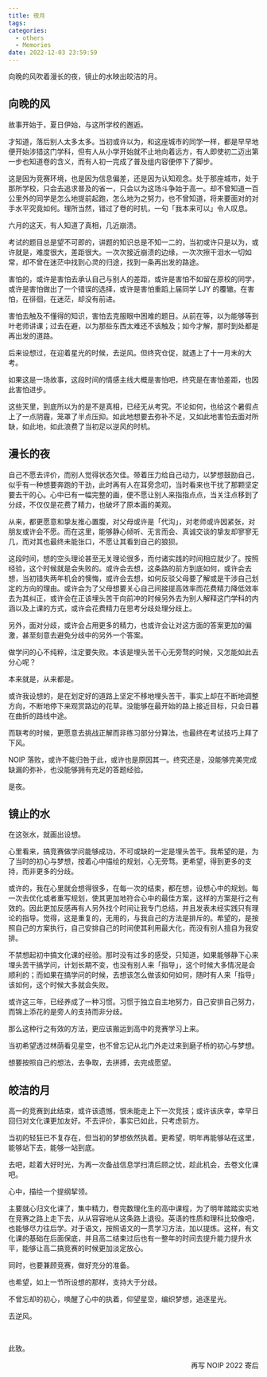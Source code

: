 ```yaml
---
title: 夜月
tags:
categories:
  - others
  - Memories
date: 2022-12-03 23:59:59
---
```



向晚的风吹着漫长的夜，镜止的水映出皎洁的月。

<!--more-->

## 向晚的风

故事开始于，夏日伊始，与这所学校的邂逅。

才知道，落后别人太多太多。当初或许以为，和这座城市的同学一样，都是早早地便开始涉猎这门学科，但有人从小学开始就不止地向着远方，有人即使初二迈出第一步也知道卷的含义，而有人初一完成了普及组内容便停下了脚步。

这是因为竞赛环境，也是因为信息偏差，还是因为认知观念。处于那座城市，处于那所学校，只会去追求普及的省一，只会以为这场斗争始于高一。却不曾知道一百公里外的同学是怎么地提前起跑，怎么地为之努力，也不曾知道，将来要面对的对手水平究竟如何。理所当然，错过了卷的时机，一句「我本来可以」令人叹息。

六月的这天，有人知道了真相，几近崩溃。

考试的题目总是望不可即的，讲题的知识总是不知一二的，当初或许只是以为，或许就是，难度很大，差距很大。一次次接近崩溃的边缘，一次次擦干泪水一切如常，却不曾在迷茫中找到心灵的归途，找到一条再出发的路途。

害怕的，或许是害怕去承认自己与别人的差距，或许是害怕不如留在原校的同学，或许是害怕做出了一个错误的选择，或许是害怕重蹈上届同学 LJY 的覆辙。在害怕，在徘徊，在迷茫，却没有前进。

害怕去触及不懂得的知识，害怕去克服眼中困难的题目。从前在等，以为能够等到叶老师讲课；过去在避，以为那些东西太难还不该触及；如今才解，那时到处都是再出发的道路。

后来设想过，在迎着星光的时候，去逆风。但终究仓促，就遇上了十一月末的大考。

如果这是一场故事，这段时间的情感主线大概是害怕吧，终究是在害怕差距，也因此害怕进步。

这些天里，到底所以为的是不是真相，已经无从考究。不论如何，也给这个暑假点上了一点阴霾，笼罩了半点压抑。如此地想要去弥补不足，又如此地害怕去面对所缺，如此地，如此浪费了当初足以逆风的时机。

## 漫长的夜

自己不愿去评价，而别人觉得状态欠佳。带着压力给自己动力，以梦想鼓励自己，似乎有一种想要奔跑的干劲，此时再有人在耳旁念叨，当时看来也干扰了那颗坚定要去干的心。心中已有一幅完整的画，便不愿让别人来指指点点，当关注点移到了分歧，不仅仅是花费了精力，也破坏了原本画的美观。

从来，都更愿意和挚友推心置腹，对父母或许是「代沟」，对老师或许因紧张，对朋友或许会不愿。而在这里，能够静心倾听、无言而会、真诚交谈的挚友却寥寥无几，而对其也最终未能张口，不愿让其看到自己的狼狈。

这段时间，想的空头理论甚至无关理论很多，而付诸实践的时间相应就少了。按照经验，这个时候就是会失败的。或许会去想，这条路的前方到底如何，或许会去想，当初错失两年机会的懊悔，或许会去想，如何反驳父母要了解或是干涉自己划定的方向的理由。或许会为了父母想要关心自己间接提高效率而花费精力降低效率去为其纠正，或许会在正该埋头苦干向前冲的时候另外去为别人解释这门学科的内涵以及上课的方式，或许会花费精力在思考分歧处理分歧上。

另外，面对分歧，或许会占用更多的精力，也或许会让对这方面的答案更加的偏激，甚至刻意去避免分歧中的另外一个答案。

做学问的心不纯粹，注定要失败。本该是埋头苦干心无旁骛的时候，又怎能如此去分心呢？

本来就是，从来都是。

或许我设想的，是在划定好的道路上坚定不移地埋头苦干，事实上却在不断地调整方向，不断地停下来观赏路边的花草。没能够在最开始的路上接近目标，只会日暮在曲折的路线中途。

而联考的时候，更愿意去挑战正解而非练习部分分算法，也最终在考试技巧上拜了下风。

NOIP 落败，或许不能归咎于此，或许也是原因其一。终究还是，没能够完美完成缺漏的弥补，也没能够拥有充足的答题经验。

是夜。

## 镜止的水

在这张水，就画出设想。

心里看来，搞竞赛做学问能够成功，不可或缺的一定是埋头苦干。我希望的是，为了当时的初心与梦想，按着心中描绘的规划，心无旁骛。更希望，得到更多的支持，而非更多的分歧。

或许的，我在心里就会想得很多，在每一次的结束，都在想，设想心中的规划。每一次去优化或者重写规划，使其更加地符合心中的最佳方案，这样的方案是行之有效的。因此更加反感再有人另外找个时间让我专门总结，并且发表未经实践只有理论的指导。觉得，这是重复的，无用的，与我自己的方法是排斥的。希望的，是按照自己的方案执行，自己安排自己的时间使其利用最大化，而没有别人擅自为我安排。

不禁想起初中搞文化课的经验。那时没有过多的感受，只知道，如果能够静下心来埋头苦干搞学问，计划长期不变，也没有别人来「指导」，这个时候大多情况是会顺利的；而如果在搞学问的时候，去想该怎么做该如何如何，随时有人来「指导」该如何，这个时候大多就会失败。

或许这三年，已经养成了一种习惯。习惯于独立自主地努力，自己安排自己努力，而锦上添花的是旁人的支持而非分歧。

那么这种行之有效的方法，更应该搬运到高中的竞赛学习上来。

当初希望透过林荫看见星空，也不曾忘记从北门外走过来到磨子桥的初心与梦想。

想要按照自己的想法，去争取，去拼搏，去完成愿望。

## 皎洁的月

高一的竞赛到此结束，或许该遗憾，恨未能走上下一次竞技；或许该庆幸，幸早日回归对文化课更加友好。不去评价，事实已如此，只考虑前方。

当初的轻狂已不复存在，但当初的梦想依然执着。更希望，明年再能够站在这里，能够站下去，能够一站到底。

去吧，趁着大好时光，为再一次备战信息学扫清后顾之忧，趁此机会，去卷文化课吧。

心中，描绘一个提纲挈领。

主要就心归文化课了，集中精力，卷完数理化生的高中课程，为了明年踏踏实实地在竞赛之路上走下去，从从容容地从这条路上退役。英语的性质和理科比较像吧，也能够尽力往后学。对于语文，按照语文的一贯学习方法，加以提炼。这样，有文化课的基础在后面保底，并且高二结束过后也有一整年的时间去提升能力提升水平，能够让高二搞竞赛的时候更加淡定放心。

同时，也要兼顾竞赛，做好充分的准备。

也希望，如上一节所设想的那样，支持大于分歧。

不曾忘却的初心，唤醒了心中的执着，仰望星空，编织梦想，追逐星光。

去逆风。

<br>

此致。

<p align="right">再写 NOIP 2022 寄后</p>
